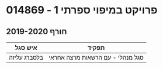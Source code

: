 # 014869 - פרויקט במיפוי ספרתי 1

## חורף 2019-2020

| איש סגל | תפקיד |
| ---- | ---- |
| בלסברג עליזה | סגל מנהלי - עם הרשאות מרצה אחראי |

